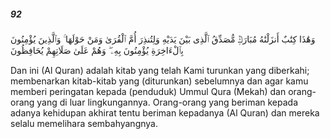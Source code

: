 ##### 92

<span class="ayah">وَهَٰذَا كِتَٰبٌ أَنزَلْنَٰهُ مُبَارَكٌۭ مُّصَدِّقُ ٱلَّذِى بَيْنَ يَدَيْهِ وَلِتُنذِرَ أُمَّ ٱلْقُرَىٰ وَمَنْ حَوْلَهَا ۚ وَٱلَّذِينَ يُؤْمِنُونَ بِٱلْءَاخِرَةِ يُؤْمِنُونَ بِهِۦ ۖ وَهُمْ عَلَىٰ صَلَاتِهِمْ يُحَافِظُونَ</span>

<span class="ayah_translation">Dan ini (Al Quran) adalah kitab yang telah Kami turunkan yang diberkahi; membenarkan kitab-kitab yang (diturunkan) sebelumnya dan agar kamu memberi peringatan kepada (penduduk) Ummul Qura (Mekah) dan orang-orang yang di luar lingkungannya. Orang-orang yang beriman kepada adanya kehidupan akhirat tentu beriman kepadanya (Al Quran) dan mereka selalu memelihara sembahyangnya.</span>
